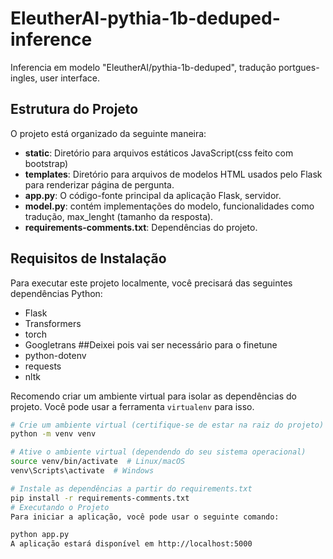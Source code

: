 # EleutherAI-pythia-1b-deduped-inference
Inferencia em modelo "EleutherAI/pythia-1b-deduped", tradução portgues-ingles, user interface. 

## Estrutura do Projeto

O projeto está organizado da seguinte maneira:

- **static**: Diretório para arquivos estáticos JavaScript(css feito com bootstrap)
- **templates**: Diretório para arquivos de modelos HTML usados pelo Flask para renderizar página de pergunta.
- **app.py**: O código-fonte principal da aplicação Flask, servidor.
- **model.py**:  contém implementações do modelo, funcionalidades como tradução, max_lenght (tamanho da resposta).
- **requirements-comments.txt**:  Dependências do projeto.

## Requisitos de Instalação

Para executar este projeto localmente, você precisará das seguintes dependências Python:

- Flask
- Transformers
- torch
- Googletrans
  ##Deixei pois vai ser necessário para o finetune
- python-dotenv
- requests
- nltk

Recomendo criar um ambiente virtual para isolar as dependências do projeto. Você pode usar a ferramenta `virtualenv` para isso.

```bash
# Crie um ambiente virtual (certifique-se de estar na raiz do projeto)
python -m venv venv

# Ative o ambiente virtual (dependendo do seu sistema operacional)
source venv/bin/activate  # Linux/macOS
venv\Scripts\activate  # Windows

# Instale as dependências a partir do requirements.txt
pip install -r requirements-comments.txt
# Executando o Projeto
Para iniciar a aplicação, você pode usar o seguinte comando:

python app.py
A aplicação estará disponível em http://localhost:5000
